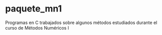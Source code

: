 # paquete_mn1
Programas en C trabajados sobre algunos métodos estudiados durante el curso de Métodos Numéricos I
